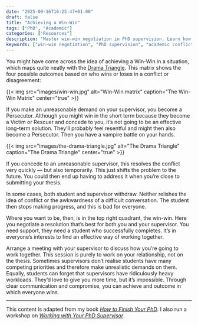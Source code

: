 ```yaml
---
date: "2025-09-16T16:25:47+01:00"
draft: false
title: "Achieving a Win-Win"
tags: ["PhD", "Academic"]
categories: ["Resources"]
description: "Master win-win negotiation in PhD supervision. Learn how to move beyond Drama Triangle conflicts to create productive relationships that serve both student and supervisor needs."
keywords: ["win-win negotiation", "PhD supervision", "academic conflict resolution", "student supervisor relationship", "negotiation skills", "academic communication", "research supervision", "graduate school", "thesis supervision", "workplace negotiation"]
---
```


You might have come across the idea of achieving a Win-Win in a situation, which maps quite neatly with the [Drama Triangle](../the-drama-triangle/). This matrix shows the four possible outcomes based on who wins or loses in a conflict or disagreement:

{{< img src="images/win-win.jpg" alt="Win-Win matrix" caption="The Win-Win Matrix" center="true" >}}

If you make an unreasonable demand on your supervisor, you become a Persecutor. Although you might win in the short term because they become a Victim or Rescuer and concede to you, it’s not going to be an effective long-term solution. They’ll probably feel resentful and might then also become a Persecutor. Then you have a vampire battle on your hands.

{{< img src="images/the-drama-triangle.jpg" alt="The Drama Triangle" caption="The Drama Triangle" center="true" >}}

If you concede to an unreasonable supervisor, this resolves the conflict very quickly — but also temporarily. This just shifts the problem to the future. You could then end up having to address it when you’re close to submitting your thesis.

In some cases, both student and supervisor withdraw. Neither relishes the idea of conflict or the awkwardness of a difficult conversation. The student then stops making progress, and this is bad for everyone.

Where you want to be, then, is in the top right quadrant, the win-win. Here you negotiate a resolution that’s best for both you and your supervisor. You need support, they need a student who successfully completes. It’s in everyone’s interests to find an effective way of working together.

Arrange a meeting with your supervisor to discuss how you’re going to work together. This session is purely to work on your relationship, not on the thesis. Sometimes supervisors don’t realise
students have many competing priorities and therefore make unrealistic demands on them. Equally, students can forget that supervisors have ridiculously heavy workloads. They’d love to give you more time, but it’s impossible. Through clear communication and compromise, you can achieve and outcome in which everyone wins.

---

This content is adapted from my book [_How to Finish Your PhD_](../../books/how-to-finish-your-phd/). I also run a workshop on [_Working with Your PhD Supervisor_](../../workshops/working-with-your-phd-supervisor/).
